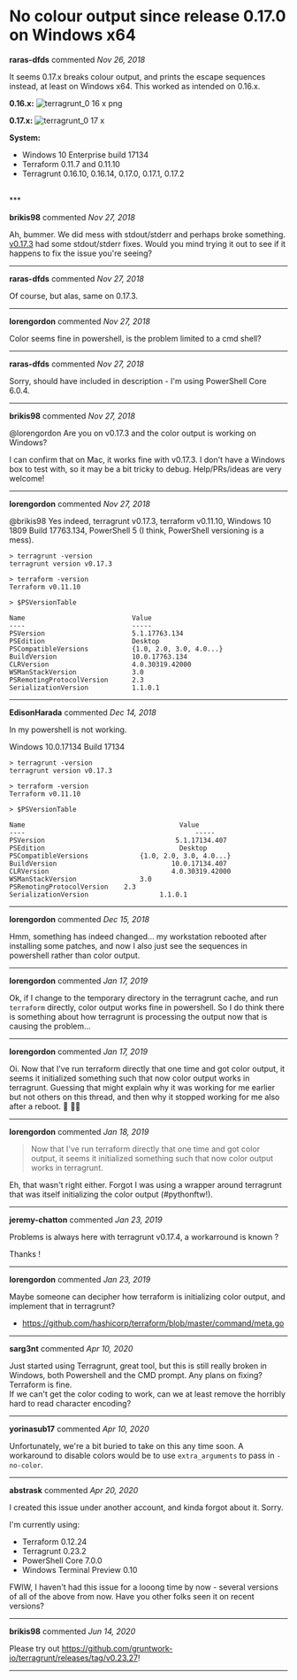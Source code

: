 # No colour output since release 0.17.0 on Windows x64

**raras-dfds** commented *Nov 26, 2018*

It seems 0.17.x breaks colour output, and prints the escape sequences instead, at least on Windows x64. This worked as intended on 0.16.x.

**0.16.x:**
![terragrunt_0 16 x png](https://user-images.githubusercontent.com/40060690/49001233-68108b00-f15c-11e8-8232-b3e0efd30259.png)

**0.17.x:**
![terragrunt_0 17 x](https://user-images.githubusercontent.com/40060690/49001242-6fd02f80-f15c-11e8-8e8a-60ccf51f50b0.png)

**System:**
- Windows 10 Enterprise build 17134
- Terraform 0.11.7 and 0.11.10
- Terragrunt 0.16.10, 0.16.14, 0.17.0, 0.17.1, 0.17.2
<br />
***


**brikis98** commented *Nov 27, 2018*

Ah, bummer. We did mess with stdout/stderr and perhaps broke something. [v0.17.3](https://github.com/gruntwork-io/terragrunt/releases/tag/v0.17.3) had some stdout/stderr fixes. Would you mind trying it out to see if it happens to fix the issue you're seeing? 
***

**raras-dfds** commented *Nov 27, 2018*

Of course, but alas, same on 0.17.3.
***

**lorengordon** commented *Nov 27, 2018*

Color seems fine in powershell, is the problem limited to a cmd shell? 
***

**raras-dfds** commented *Nov 27, 2018*

Sorry, should have included in description - I'm using PowerShell Core 6.0.4.
***

**brikis98** commented *Nov 27, 2018*

@lorengordon Are you on v0.17.3 and the color output is working on Windows?

I can confirm that on Mac, it works fine with v0.17.3. I don't have a Windows box to test with, so it may be a bit tricky to debug. Help/PRs/ideas are very welcome!
***

**lorengordon** commented *Nov 27, 2018*

@brikis98 Yes indeed, terragrunt v0.17.3, terraform v0.11.10, Windows 10 1809 Build 17763.134, PowerShell 5 (I think, PowerShell versioning is a mess).

```
> terragrunt -version
terragrunt version v0.17.3

> terraform -version
Terraform v0.11.10

> $PSVersionTable

Name                           Value
----                           -----
PSVersion                      5.1.17763.134
PSEdition                      Desktop
PSCompatibleVersions           {1.0, 2.0, 3.0, 4.0...}
BuildVersion                   10.0.17763.134
CLRVersion                     4.0.30319.42000
WSManStackVersion              3.0
PSRemotingProtocolVersion      2.3
SerializationVersion           1.1.0.1
```
***

**EdisonHarada** commented *Dec 14, 2018*

In my powershell is not working.

Windows 10.0.17134 Build 17134


```
> terragrunt -version
terragrunt version v0.17.3

> terraform -version
Terraform v0.11.10

> $PSVersionTable

Name                                       Value
----                                           -----
PSVersion                                 5.1.17134.407
PSEdition                                  Desktop
PSCompatibleVersions             {1.0, 2.0, 3.0, 4.0...}
BuildVersion                             10.0.17134.407
CLRVersion                               4.0.30319.42000
WSManStackVersion                3.0
PSRemotingProtocolVersion    2.3
SerializationVersion                  1.1.0.1
```

***

**lorengordon** commented *Dec 15, 2018*

Hmm, something has indeed changed... my workstation rebooted after installing some patches, and now I also just see the sequences in powershell rather than color output.
***

**lorengordon** commented *Jan 17, 2019*

Ok, if I change to the temporary directory in the terragrunt cache, and run `terraform` directly, color output works fine in powershell. So I do think there is something about how terragrunt is processing the output now that is causing the problem...
***

**lorengordon** commented *Jan 17, 2019*

Oi. Now that I've run terraform directly that one time and got color output, it seems it initialized something such that now color output works in terragrunt. Guessing that might explain why it was working for me earlier but not others on this thread, and then why it stopped working for me also after a reboot. 🤕 🤦‍♂️ 
***

**lorengordon** commented *Jan 18, 2019*

> Now that I've run terraform directly that one time and got color output, it seems it initialized something such that now color output works in terragrunt.

Eh, that wasn't right either. Forgot I was using a wrapper around terragrunt that was itself initializing the color output (#pythonftw!).
***

**jeremy-chatton** commented *Jan 23, 2019*

Problems is always here with terragrunt v0.17.4, a workarround is known ?

Thanks !
***

**lorengordon** commented *Jan 23, 2019*

Maybe someone can decipher how terraform is initializing color output, and implement that in terragrunt?

* https://github.com/hashicorp/terraform/blob/master/command/meta.go

***

**sarg3nt** commented *Apr 10, 2020*

Just started using Terragrunt, great tool, but this is still really broken in Windows, both Powershell and the CMD prompt.
Any plans on fixing?  Terraform is fine.  
If we can't get the color coding to work, can we at least remove the horribly hard to read character encoding?
***

**yorinasub17** commented *Apr 10, 2020*

Unfortunately, we're a bit buried to take on this any time soon. A workaround to disable colors would be to use `extra_arguments` to pass in `-no-color`.
***

**abstrask** commented *Apr 20, 2020*

I created this issue under another account, and kinda forgot about it. Sorry.

I'm currently using:
- Terraform 0.12.24
- Terragrunt 0.23.2
- PowerShell Core 7.0.0
- Windows Terminal Preview 0.10

FWIW, I haven't had this issue for a looong time by now - several versions of all of the above from now. Have you other folks seen it on recent versions?
***

**brikis98** commented *Jun 14, 2020*

Please try out https://github.com/gruntwork-io/terragrunt/releases/tag/v0.23.27!
***


